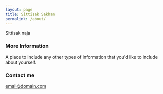 ```yaml
---
layout: page
title: Sittisak Sakham
permalink: /about/
---
```


Sittisak naja

### More Information

A place to include any other types of information that you'd like to include about yourself.

### Contact me

[email@domain.com](mailto:email@domain.com)
